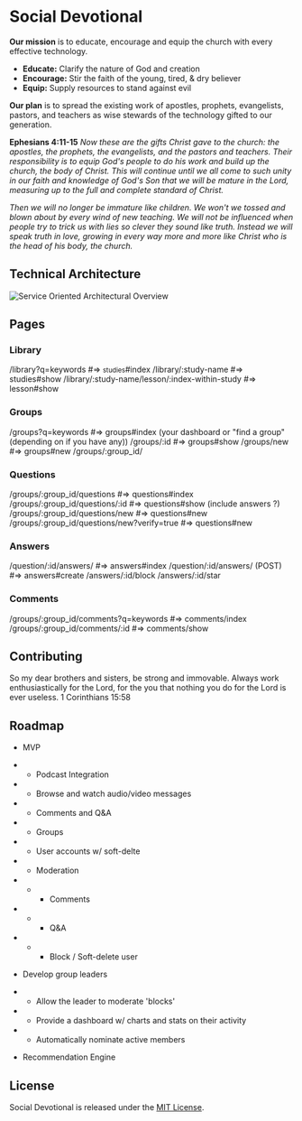 # Social Devotional

**Our mission** is to educate, encourage and equip the church with every effective technology.

  - **Educate:** 	Clarify the nature of God and creation
  - **Encourage:** 	Stir the faith of the young, tired, & dry believer
  - **Equip:**		Supply resources to stand against evil

**Our plan** is to spread the existing work of apostles, prophets, evangelists, pastors, and teachers as wise stewards of the technology gifted to our generation.

**Ephesians 4:11-15**
*Now these are the gifts Christ gave to the church: the apostles, the prophets, the evangelists, and the pastors and teachers.  Their responsibility is to equip God's people to do his work and build up the church, the body of Christ.  This will continue until we all come to such unity in our faith and knowledge of God's Son that we will be mature in the Lord, measuring up to the full and complete standard of Christ.*

*Then we will no longer be immature like children.  We won't we tossed and blown about by every wind of new teaching.  We will not be influenced when people try to trick us with lies so clever they sound like truth.  Instead we will speak truth in love, growing in every way more and more like Christ who is the head of his body, the church.*

## Technical Architecture
![Service Oriented Architectural Overview](https://bitbucket.org/chip_miller/social-devotional/raw/7ea5cb2092876e17801010e524288bb774002418/doc/soa_architecture.png)


## Pages

### Library
/library?q=keywords                                   #=>  <small>studies</small>#index
/library/:study-name                                  #=>  studies#show
/library/:study-name/lesson/:index-within-study       #=>  lesson#show

### Groups
/groups?q=keywords                                    #=> groups#index   (your dashboard or "find a group" (depending on if you have any))
/groups/:id                                           #=> groups#show
/groups/new                                           #=> groups#new
/groups/:group_id/

### Questions
/groups/:group_id/questions                           #=> questions#index
/groups/:group_id/questions/:id                       #=> questions#show  (include answers ?)
/groups/:group_id/questions/new                       #=> questions#new
/groups/:group_id/questions/new?verify=true           #=> questions#new

### Answers
/question/:id/answers/                                #=> answers#index
/question/:id/answers/ (POST)                         #=> answers#create
/answers/:id/block
/answers/:id/star

### Comments
/groups/:group_id/comments?q=keywords                 #=> comments/index
/groups/:group_id/comments/:id                        #=> comments/show



## Contributing
So my dear brothers and sisters, be strong and immovable. Always work enthusiastically for the Lord, for the you that nothing you do for the Lord is ever useless.  1 Corinthians 15:58


## Roadmap
* MVP
* * Podcast Integration
* * Browse and watch audio/video messages
* * Comments and Q&A
* * Groups
* * User accounts w/ soft-delte
* * Moderation
* * * Comments
* * * Q&A
* * * Block / Soft-delete user

* Develop group leaders
* * Allow the leader to moderate 'blocks'
* * Provide a dashboard w/ charts and stats on their activity
* * Automatically nominate active members

* Recommendation Engine


## License

Social Devotional is released under the [MIT License](http://www.opensource.org/licenses/MIT).